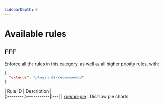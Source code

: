 ```yaml
---
sidebarDepth: 0
---
```


<!-- This file is automatically generated in tools/update-docs-rules-index.js, do not change! -->

# Available rules


## FFF

Enforce all the rules in this category, as well as all higher priority rules, with:

```json
{
  "extends": "plugin:d3/recommended"
}
```

| Rule ID | Description |  
|:--------|:------------|:---|
| [vue/no-pie](./no-pie.md) | Disallow pie charts |
